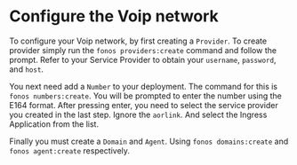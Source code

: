 # Configure the Voip network

To configure your Voip network, by first creating a `Provider`. To create provider simply run the `fonos providers:create`
command and follow the prompt. Refer to your Service Provider to obtain your `username`, `password`, and `host`. 

You next need add a `Number` to your deployment. The command for this is `fonos numbers:create`. You will be prompted to enter the number using the E164 format. After pressing enter, you need to select the service provider you created in the last step. Ignore the `aorlink`. And select the Ingress Application from the list.

Finally you must create a `Domain` and `Agent`. Using `fonos domains:create` and `fonos agent:create` respectively.
